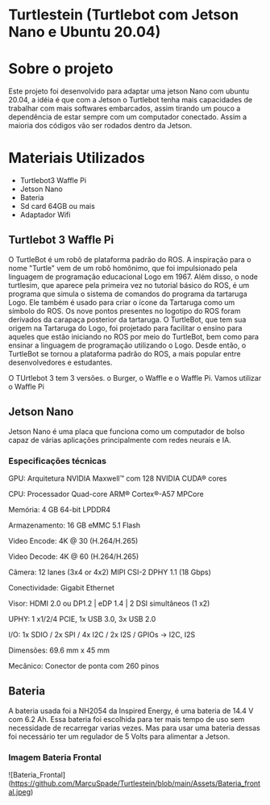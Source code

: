 # Turtlestein (Turtlebot com Jetson Nano e Ubuntu 20.04)

# Sobre o projeto

Este projeto foi desenvolvido para adaptar uma jetson Nano com ubuntu 20.04, a idéia é que com a Jetson o Turtlebot tenha mais capacidades de trabalhar com mais softwares embarcados, assim tirando um pouco a dependência de estar sempre com um computador conectado. Assim a maioria dos códigos vão ser rodados dentro da Jetson.

# Materiais Utilizados
- Turtlebot3 Waffle Pi
- Jetson Nano
- Bateria
- Sd card 64GB ou mais
- Adaptador Wifi

## Turtlebot 3 Waffle Pi

O TurtleBot é um robô de plataforma padrão do ROS. A inspiração para o nome "Turtle" vem de um robô homônimo, que foi impulsionado pela linguagem de programação educacional Logo em 1967. Além disso, o node turtlesim, que aparece pela primeira vez no tutorial básico do ROS, é um programa que simula o sistema de comandos do programa da tartaruga Logo. Ele também é usado para criar o ícone da Tartaruga como um símbolo do ROS. Os nove pontos presentes no logotipo do ROS foram derivados da carapaça posterior da tartaruga. O TurtleBot, que tem sua origem na Tartaruga do Logo, foi projetado para facilitar o ensino para aqueles que estão iniciando no ROS por meio do TurtleBot, bem como para ensinar a linguagem de programação utilizando o Logo. Desde então, o TurtleBot se tornou a plataforma padrão do ROS, a mais popular entre desenvolvedores e estudantes.

O TUrtlebot 3 tem 3 versões. o Burger, o Waffle e o Waffle Pi. Vamos utilizar o Waffle Pi

## Jetson Nano

Jetson Nano é uma placa que funciona como um computador de bolso capaz de várias aplicações principalmente com redes neurais e IA. 

### Especificações técnicas

GPU:  Arquitetura NVIDIA Maxwell™ com 128 NVIDIA CUDA® cores

CPU:  Processador Quad-core ARM® Cortex®-A57 MPCore

Memória:  4 GB 64-bit LPDDR4

Armazenamento:  16 GB eMMC 5.1 Flash

Video Encode:  4K @ 30 (H.264/H.265)

Video Decode:  4K @ 60 (H.264/H.265)

Câmera:  12 lanes (3x4 or 4x2) MIPI CSI-2 DPHY 1.1 (18 Gbps)

Conectividade:  Gigabit Ethernet

Visor: HDMI 2.0 ou DP1.2 | eDP 1.4 | 2 DSI simultâneos (1 x2)

UPHY: 1 x1/2/4 PCIE, 1x USB 3.0, 3x USB 2.0

I/O: 1x SDIO / 2x SPI / 4x I2C / 2x I2S / GPIOs -> I2C, I2S

Dimensões: 69.6 mm x 45 mm

Mecânico: Conector de ponta com 260 pinos

## Bateria

A bateria usada foi a NH2054 da Inspired Energy, é uma bateria de 14.4 V com 6.2 Ah. Essa bateria foi escolhida para ter mais tempo de uso sem necessidade de recarregar varias vezes. Mas para usar uma bateria dessas foi necessário ter um regulador de 5 Volts para alimentar a Jetson. 

### Imagem Bateria Frontal

![Bateria_Frontal] (https://github.com/MarcuSpade/Turtlestein/blob/main/Assets/Bateria_frontal.jpeg)
